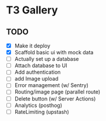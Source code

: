 # T3 Gallery

## TODO

- [x] Make it deploy
- [x] Scaffold basic ui with mock data
- [ ] Actually set up a database
- [ ] Attach database to UI
- [ ] Add authentication
- [ ] add Image upload
- [ ] Error management (w/ Sentry)
- [ ] Routing/image page (parallel route)
- [ ] Delete button (w/ Server Actions)
- [ ] Analytics (posthog)
- [ ] RateLimiting (upstash)

